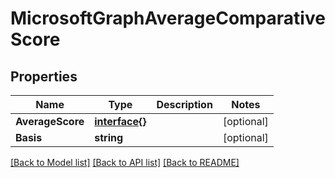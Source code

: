 # MicrosoftGraphAverageComparativeScore

## Properties

Name | Type | Description | Notes
------------ | ------------- | ------------- | -------------
**AverageScore** | [**interface{}**](.md) |  | [optional] 
**Basis** | **string** |  | [optional] 

[[Back to Model list]](../README.md#documentation-for-models) [[Back to API list]](../README.md#documentation-for-api-endpoints) [[Back to README]](../README.md)


